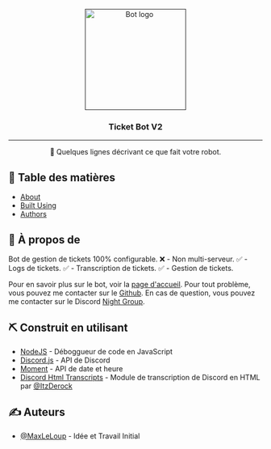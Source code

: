 <p align="center">
  <a href="" rel="noopener">
 <img width=200px height=200px src="https://i.imgur.com/FxL5qM0.jpg" alt="Bot logo"></a>
</p>

<h3 align="center">Ticket Bot V2</h3>

<div align="center">


</div>

---

<p align="center"> 🤖 Quelques lignes décrivant ce que fait votre robot.
    <br> 
</p>

## 📝 Table des matières

- [About](#about)
- [Built Using](#built_using)
- [Authors](#authors)

## 🧐 À propos de <a name = "about"></a>

Bot de gestion de tickets 100% configurable.
❌ - Non multi-serveur.
✅ - Logs de tickets.
✅ - Transcription de tickets.
✅ - Gestion de tickets.

Pour en savoir plus sur le bot, voir la [page d'accueil](../README.md).
Pour tout problème, vous pouvez me contacter sur le [Github](https://github.com/MaxLeLoup/Ticket-Bot-V2/issues).
En cas de question, vous pouvez me contacter sur le Discord [Night Group](https://discord.gg/ySbecQPWce).


## ⛏️ Construit en utilisant <a name = "built_using"></a>

- [NodeJS](https://nodejs.org/en/) - Déboggueur de code en JavaScript
- [Discord.js](https://discord.js.org/) - API de Discord
- [Moment](https://momentjs.com/) - API de date et heure
- [Discord Html Transcripts](https://www.npmjs.com/package/discord-html-transcripts) - Module de transcription de Discord en HTML par [@ItzDerock](https://github.com/ItzDerock)

## ✍️ Auteurs  <a name = "authors"></a>

- [@MaxLeLoup](https://github.com/MaxLeLoup) - Idée et Travail Initial

